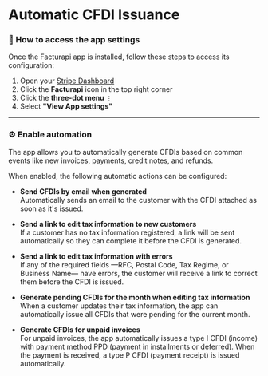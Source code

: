 # Automatic CFDI Issuance

### 🔑 How to access the app settings

Once the Facturapi app is installed, follow these steps to access its configuration:

1. Open your [Stripe Dashboard](https://dashboard.stripe.com/)
2. Click the **Facturapi** icon in the top right corner
3. Click the **three-dot menu** `⋮`
4. Select **"View App settings"**

---

### ⚙️ Enable automation

The app allows you to automatically generate CFDIs based on common events like new invoices, payments, credit notes, and refunds.

When enabled, the following automatic actions can be configured:

- **Send CFDIs by email when generated**  
  Automatically sends an email to the customer with the CFDI attached as soon as it's issued.

- **Send a link to edit tax information to new customers**  
  If a customer has no tax information registered, a link will be sent automatically so they can complete it before the CFDI is generated.

- **Send a link to edit tax information with errors**  
  If any of the required fields —RFC, Postal Code, Tax Regime, or Business Name— have errors, the customer will receive a link to correct them before the CFDI is issued.

- **Generate pending CFDIs for the month when editing tax information**  
  When a customer updates their tax information, the app can automatically issue all CFDIs that were pending for the current month.

- **Generate CFDIs for unpaid invoices**  
  For unpaid invoices, the app automatically issues a type I CFDI (income) with payment method PPD (payment in installments or deferred). When the payment is received, a type P CFDI (payment receipt) is issued automatically.
